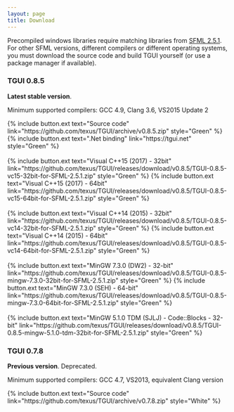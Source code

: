 ```yaml
---
layout: page
title: Download
---
```


Precompiled windows libraries require matching libraries from [SFML 2.5.1](https://www.sfml-dev.org/download/sfml/2.5.1/). For other SFML versions, different compilers or different operating systems, you must download the source code and build TGUI yourself (or use a package manager if available).


### TGUI 0.8.5
<b>Latest stable version</b>.

Minimum supported compilers: GCC 4.9, Clang 3.6, VS2015 Update 2
<p>
  {% include button.ext text="Source code" link="https://github.com/texus/TGUI/archive/v0.8.5.zip" style="Green" %}
  {% include button.ext text=".Net binding" link="https://tgui.net" style="Green" %}<br><br>
  {% include button.ext text="Visual C++15 (2017) - 32bit" link="https://github.com/texus/TGUI/releases/download/v0.8.5/TGUI-0.8.5-vc15-32bit-for-SFML-2.5.1.zip" style="Green" %}
  {% include button.ext text="Visual C++15 (2017) - 64bit" link="https://github.com/texus/TGUI/releases/download/v0.8.5/TGUI-0.8.5-vc15-64bit-for-SFML-2.5.1.zip" style="Green" %}<br><br>
  {% include button.ext text="Visual C++14 (2015) - 32bit" link="https://github.com/texus/TGUI/releases/download/v0.8.5/TGUI-0.8.5-vc14-32bit-for-SFML-2.5.1.zip" style="Green" %}
  {% include button.ext text="Visual C++14 (2015) - 64bit" link="https://github.com/texus/TGUI/releases/download/v0.8.5/TGUI-0.8.5-vc14-64bit-for-SFML-2.5.1.zip" style="Green" %}<br><br>
  {% include button.ext text="MinGW 7.3.0 (DW2) - 32-bit" link="https://github.com/texus/TGUI/releases/download/v0.8.5/TGUI-0.8.5-mingw-7.3.0-32bit-for-SFML-2.5.1.zip" style="Green" %}
  {% include button.ext text="MinGW 7.3.0 (SEH) - 64-bit" link="https://github.com/texus/TGUI/releases/download/v0.8.5/TGUI-0.8.5-mingw-7.3.0-64bit-for-SFML-2.5.1.zip" style="Green" %}<br><br>
  {% include button.ext text="MinGW 5.1.0 TDM (SJLJ) - Code::Blocks - 32-bit" link="https://github.com/texus/TGUI/releases/download/v0.8.5/TGUI-0.8.5-mingw-5.1.0-tdm-32bit-for-SFML-2.5.1.zip" style="Green" %}
</p>


### TGUI 0.7.8
<b>Previous version</b>. Deprecated.

Minimum supported compilers: GCC 4.7, VS2013, equivalent Clang version
<p>
  {% include button.ext text="Source code" link="https://github.com/texus/TGUI/archive/v0.7.8.zip" style="White" %}<br><br>
</p>

